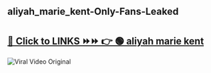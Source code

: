 
 ## aliyah_marie_kent-Only-Fans-Leaked

# <h2><a href="https://clipsfans.com/aliyah_marie_kent&ref=git">🔗 Click to LINKS ⏩⏩ 👉 🟢 aliyah marie kent </a></h2>

<a href="https://clipsfans.com/aliyah_marie_kent&ref=git" rel="nofollow" data-target="animated-image.originalLink"><img src="https://i.ibb.co.com/xMMVF88/686577567.gif" alt="Viral Video Original" style="max-width: 100%; display: inline-block;" data-target="animated-image.originalImage"></a>
